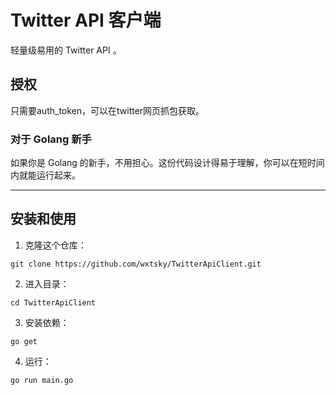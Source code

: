 # Twitter API 客户端

轻量级易用的 Twitter API 。

## 授权

只需要auth_token，可以在twitter网页抓包获取。

### 对于 Golang 新手

如果你是 Golang 的新手，不用担心。这份代码设计得易于理解，你可以在短时间内就能运行起来。

---

## 安装和使用

1. 克隆这个仓库：

```shell
git clone https://github.com/wxtsky/TwitterApiClient.git
```

2. 进入目录：

```shell
cd TwitterApiClient
```

3. 安装依赖：

```shell
go get
```

4. 运行：

```shell
go run main.go
```
